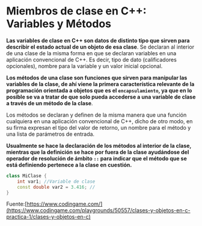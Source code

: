 # Miembros de clase en C++: Variables y Métodos

**Las variables de clase en C++ son datos de distinto tipo que sirven para describir el estado actual de un objeto de esa clase**. Se declaran al interior de una clase de la misma forma en que se declaran variables en una aplicación convencional de C++. Es decir, tipo de dato (calificadores opcionales), nombre para la variable y un valor inicial opcional.

**Los métodos de una clase son funciones que sirven para manipular las variables de la clase, de ahí viene la primera característica relevante de la programación orientada a objetos que es el `encapsulamiento`, ya que en lo posible se va a tratar de que solo pueda accederse a una variable de clase a través de un método de la clase**. 

Los métodos se declaran y definen de la misma manera que una función cualquiera en una aplicación convencional de C++, dicho de otro modo, en su firma expresan el tipo del valor de retorno, un nombre para el método y una lista de parámetros de entrada. 

**Usualmente se hace la declaración de los métodos al interior de la clase, mientras que la definición se hace por fuera de la clase ayudándose del operador de resolución de ámbito `::` para indicar que el método que se está definiendo pertenece a la clase en cuestión.**
```c++
class MiClase {
	int var1; //Variable de clase
	const double var2 = 3.416; //
}
```





Fuente:[https://www.codingame.com/](https://www.codingame.com/playgrounds/50557/clases-y-objetos-en-c-practica-1/clases-y-objetos-en-c)
<!--stackedit_data:
eyJoaXN0b3J5IjpbMTA1ODU3ODU1NiwxMTY0MDYxODkyLC0xMj
U5NTM3NDQxXX0=
-->